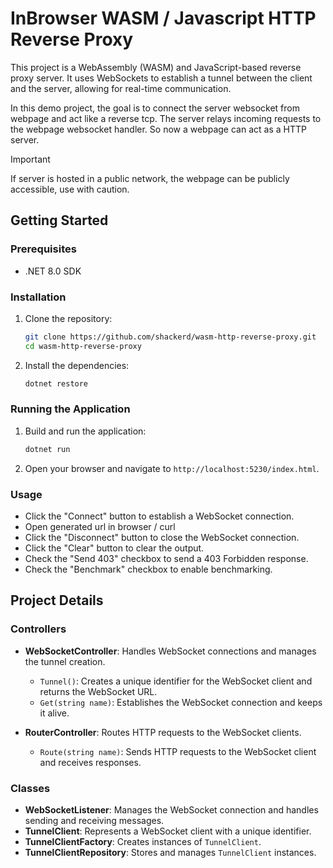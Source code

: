 # InBrowser WASM / Javascript HTTP Reverse Proxy

This project is a WebAssembly (WASM) and JavaScript-based reverse proxy server. It uses WebSockets to establish a tunnel between the client and the server, allowing for real-time communication.

In this demo project, the goal is to connect the server websocket from webpage and act like a reverse tcp. The server relays incoming requests to the webpage websocket handler. So now a webpage can act as a HTTP server.

> [!IMPORTANT]
> If server is hosted in a public network, the webpage can be publicly accessible, use with caution.

## Getting Started

### Prerequisites

- .NET 8.0 SDK

### Installation

1. Clone the repository:
    ```sh
    git clone https://github.com/shackerd/wasm-http-reverse-proxy.git
    cd wasm-http-reverse-proxy
    ```

2. Install the dependencies:
    ```sh
    dotnet restore
    ```

### Running the Application

1. Build and run the application:
    ```sh
    dotnet run
    ```

2. Open your browser and navigate to `http://localhost:5230/index.html`.

### Usage

- Click the "Connect" button to establish a WebSocket connection.
- Open generated url in browser / curl
- Click the "Disconnect" button to close the WebSocket connection.
- Click the "Clear" button to clear the output.
- Check the "Send 403" checkbox to send a 403 Forbidden response.
- Check the "Benchmark" checkbox to enable benchmarking.

## Project Details

### Controllers

- **WebSocketController**: Handles WebSocket connections and manages the tunnel creation.
  - `Tunnel()`: Creates a unique identifier for the WebSocket client and returns the WebSocket URL.
  - `Get(string name)`: Establishes the WebSocket connection and keeps it alive.

- **RouterController**: Routes HTTP requests to the WebSocket clients.
  - `Route(string name)`: Sends HTTP requests to the WebSocket client and receives responses.

### Classes

- **WebSocketListener**: Manages the WebSocket connection and handles sending and receiving messages.
- **TunnelClient**: Represents a WebSocket client with a unique identifier.
- **TunnelClientFactory**: Creates instances of `TunnelClient`.
- **TunnelClientRepository**: Stores and manages `TunnelClient` instances.

